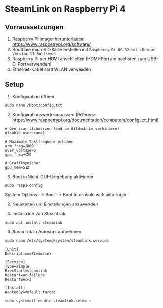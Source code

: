 # SteamLink on Raspberry Pi 4

## Vorraussetzungen

1. Raspberry Pi Imager herunterladen: https://www.raspberrypi.org/software/
2. Bootbare microSD-Karte erstellen mit `Raspberry Pi OS 32-bit (Debian Version 11 Bullseye)`
3. Raspberry Pi per HDMI anschließen (HDMI-Port am nächsten zum USB-C-Port verwenden)
4. Ethernet-Kabel statt WLAN verwenden

## Setup
   
1. Konfiguration öffnen
```
sudo nano /boot/config.txt
```
2. Konfigurationswerte anpassen (Referenz: https://www.raspberrypi.org/documentation/computers/config_txt.html)
```
# Overscan (Schwarzen Rand um Bildschrim verhindern)
disable_overscan=1

# Maximale Taktfrequenz erhöhen
arm_freq=2000
over_voltage=6
gpu_freq=650

# Grafikspeicher
gpu_mem=512

```
3. Boot in Nicht-GUI-Umgebung aktivieren
```
sudo raspi-config
```
System Options --> Boot --> Boot to console with auto-login

3. Neustarten um Einstellungen anzuwenden

4. Installation von SteamLink
```
sudo apt install steamlink
```
5. Steamlink in Autostart aufnehmen
```
sudo nano /etc/systemd/system/steamlink.service
```
```
[Unit]
Description=SteamLink

[Service]
Type=simple
ExecStart=steamlink
Restart=on-failure
RestartSec=3

[Install]
WantedBy=default.target
```
```
sudo systemctl enable steamlink.service
```
